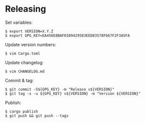 # Releasing

Set variables:

    $ export VERSION=X.Y.Z
    $ export GPG_KEY=EA456E8BAF0109429583EED83578F667F2F3A5FA

Update version numbers:

    $ vim Cargo.toml

Update changelog:

    $ vim CHANGELOG.md

Commit & tag:

    $ git commit -S${GPG_KEY} -m "Release v${VERSION}"
    $ git tag -s -u ${GPG_KEY} v${VERSION} -m "Version ${VERSION}"

Publish:

    $ cargo publish
    $ git push && git push --tags

